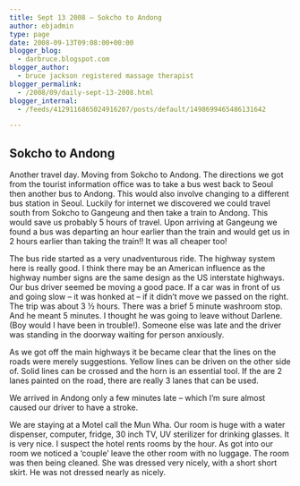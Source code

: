 ```yaml
---
title: Sept 13 2008 – Sokcho to Andong
author: ebjadmin
type: page
date: 2008-09-13T09:08:00+00:00
blogger_blog:
  - darbruce.blogspot.com
blogger_author:
  - bruce jackson registered massage therapist
blogger_permalink:
  - /2008/09/daily-sept-13-2008.html
blogger_internal:
  - /feeds/4129116865024916207/posts/default/1498699465486131642

---
```

## Sokcho to Andong

Another travel day. Moving from Sokcho to Andong. The directions we got from the tourist information office was to take a bus west back to Seoul then another bus to Andong. This would also involve changing to a different bus station in Seoul. Luckily for internet we discovered we could travel south from Sokcho to Gangeung and then take a train to Andong. This would save us probably 5 hours of travel. Upon arriving at Gangeung we found a bus was departing an hour earlier than the train and would get us in 2 hours earlier than taking the train!! It was all cheaper too!

The bus ride started as a very unadventurous ride. The highway system here is really good. I think there may be an American influence as the highway number signs are the same design as the US interstate highways. Our bus driver seemed be moving a good pace. If a car was in front of us and going slow – it was honked at – if it didn&#8217;t move we passed on the right. The trip was about 3 ½ hours. There was a brief 5 minute washroom stop. And he meant 5 minutes. I thought he was going to leave without Darlene. (Boy would I have been in trouble!). Someone else was late and the driver was standing in the doorway waiting for person anxiously. 

As we got off the main highways it be became clear that the lines on the roads were merely suggestions. Yellow lines can be driven on the other side of. Solid lines can be crossed and the horn is an essential tool. If the are 2 lanes painted on the road, there are really 3 lanes that can be used. 

We arrived in Andong only a few minutes late – which I&#8217;m sure almost caused our driver to have a stroke. 

We are staying at a Motel call the Mun Wha. Our room is huge with a water dispenser, computer, fridge, 30 inch TV, UV sterilizer for drinking glasses. It is very nice. I suspect the hotel rents rooms by the hour. As got into our room we noticed a &#8216;couple&#8217; leave the other room with no luggage. The room was then being cleaned. She was dressed very nicely, with a short short skirt. He was not dressed nearly as nicely.